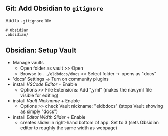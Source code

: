 ## Git: Add Obsidian to `gitignore`
Add to `.gitignore` file
```
# Obsidian
.obsidian/
```
## Obsidian: Setup Vault
- Manage vaults
	- Open folder as vault >> Open  
	- Browse to `../eldbdocs/docs` >> Select folder -> opens as "docs"
- 'docs' Settings -> Turn on community plugins
- install *VSCode Editor* + Enable
	- Options >> File Extensions: Add ",yml"
	  (makes the nav.yml file visible for editing)
- install *Vault Nickname* + Enable
	- Options >> check Vault nickname: "eldbdocs"
		(stops Vault showing as simply "docs")
- install *Editor Width Slider* + Enable
	- creates slider in right-hand bottom of app. Set to 3
		(sets Obsidian editor to roughly the same width as webpage)
